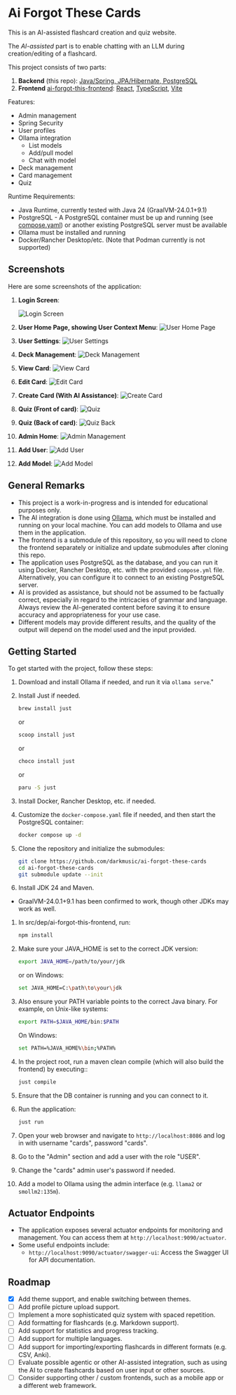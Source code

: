 # Ai Forgot These Cards

This is an AI-assisted flashcard creation and quiz website.

The _AI-assisted_ part is to enable chatting with an LLM during creation/editing of a flashcard.

This project consists of two parts:

1. **Backend** (this repo): [Java/Spring, JPA/Hibernate, PostgreSQL](https://github.com/darkmusic/ai-forgot-these-cards)
2. **Frontend** [ai-forgot-this-frontend](https://github.com/darkmusic/ai-forgot-this-frontend): [React](https://github.com/darkmusic/ai-forgot-this-frontend), [TypeScript](https://www.typescriptlang.org/), [Vite](https://vite.dev/)

Features:

- Admin management
- Spring Security
- User profiles
- Ollama integration
  - List models
  - Add/pull model
  - Chat with model
- Deck management
- Card management
- Quiz

Runtime Requirements:

- Java Runtime, currently tested with Java 24 (GraalVM-24.0.1+9.1)
- PostgreSQL - A PostgreSQL container must be up and running (see [compose.yaml](compose.yaml)) or another existing PostgreSQL server must be available
- Ollama must be installed and running
- Docker/Rancher Desktop/etc. (Note that Podman currently is not supported)

## Screenshots

Here are some screenshots of the application:

1. **Login Screen**:

   ![Login Screen](res/screenshots/sign_in.png)
2. **User Home Page, showing User Context Menu**:
   ![User Home Page](res/screenshots/user_home.png)
3. **User Settings**:
   ![User Settings](res/screenshots/user_settings.png)
4. **Deck Management**:
   ![Deck Management](res/screenshots/manage_deck.png)
5. **View Card**:
   ![View Card](res/screenshots/view_card.png)
6. **Edit Card**:
   ![Edit Card](res/screenshots/edit_card.png)
7. **Create Card (With AI Assistance)**:
   ![Create Card](res/screenshots/create_card.png)
8. **Quiz (Front of card)**:
   ![Quiz](res/screenshots/quiz_front.png)
9. **Quiz (Back of card)**:
   ![Quiz Back](res/screenshots/quiz_back.png)
10. **Admin Home**:
    ![Admin Management](res/screenshots/admin_home.png)
11. **Add User**:
    ![Add User](res/screenshots/add_user.png)
12. **Add Model**:
    ![Add Model](res/screenshots/add_model.png)

## General Remarks

- This project is a work-in-progress and is intended for educational purposes only.
- The AI integration is done using [Ollama](https://ollama.com/), which must be installed and running on your local machine. You can add models to Ollama and use them in the application.
- The frontend is a submodule of this repository, so you will need to clone the frontend separately or initialize and update submodules after cloning this repo.
- The application uses PostgreSQL as the database, and you can run it using Docker, Rancher Desktop, etc. with the provided `compose.yml` file. Alternatively, you can configure it to connect to an existing PostgreSQL server.
- AI is provided as assistance, but should not be assumed to be factually correct, especially in regard to the intricacies of grammar and language. Always review the AI-generated content before saving it to ensure accuracy and appropriateness for your use case.
- Different models may provide different results, and the quality of the output will depend on the model used and the input provided.

## Getting Started

To get started with the project, follow these steps:

1. Download and install Ollama if needed, and run it via `ollama serve`."
1. Install Just if needed.

   ```bash
   brew install just
   ```

   or

   ```bash
   scoop install just
   ```

   or

   ```bash
   choco install just
   ```

    or

    ```bash
   paru -S just
   ```

1. Install Docker, Rancher Desktop, etc. if needed.
1. Customize the `docker-compose.yaml` file if needed, and then start the PostgreSQL container:

   ```bash
   docker compose up -d
   ```

1. Clone the repository and initialize the submodules:

   ```bash
   git clone https://github.com/darkmusic/ai-forgot-these-cards
   cd ai-forgot-these-cards
   git submodule update --init
   ```

1. Install JDK 24 and Maven.

- GraalVM-24.0.1+9.1 has been confirmed to work, though other JDKs may work as well.

1. In src/dep/ai-forgot-this-frontend, run:

   ```bash
   npm install
   ```

1. Make sure your JAVA_HOME is set to the correct JDK version:

   ```bash
   export JAVA_HOME=/path/to/your/jdk
   ```

   or on Windows:

   ```bash
   set JAVA_HOME=C:\path\to\your\jdk
   ```

1. Also ensure your PATH variable points to the correct Java binary. For example, on Unix-like systems:

   ```bash
   export PATH=$JAVA_HOME/bin:$PATH
   ```

   On Windows:

   ```bash
   set PATH=%JAVA_HOME%\bin;%PATH%
   ```

1. In the project root, run a maven clean compile (which will also build the frontend) by executing::

   ```bash
   just compile
   ```

1. Ensure that the DB container is running and you can connect to it.
1. Run the application:

    ```bash
    just run
    ```

1. Open your web browser and navigate to `http://localhost:8086` and log in with username "cards", password "cards".
1. Go to the "Admin" section and add a user with the role "USER".
1. Change the "cards" admin user's password if needed.
1. Add a model to Ollama using the admin interface (e.g. `llama2` or `smollm2:135m`).

## Actuator Endpoints

- The application exposes several actuator endpoints for monitoring and management. You can access them at `http://localhost:9090/actuator`.
- Some useful endpoints include:
  - `http://localhost:9090/actuator/swagger-ui`: Access the Swagger UI for API documentation.

## Roadmap

- [X] Add theme support, and enable switching between themes.
- [ ] Add profile picture upload support.
- [ ] Implement a more sophisticated quiz system with spaced repetition.
- [ ] Add formatting for flashcards (e.g. Markdown support).
- [ ] Add support for statistics and progress tracking.
- [ ] Add support for multiple languages.
- [ ] Add support for importing/exporting flashcards in different formats (e.g. CSV, Anki).
- [ ] Evaluate possible agentic or other AI-assisted integration, such as using the AI to create flashcards based on user input or other sources.
- [ ] Consider supporting other / custom frontends, such as a mobile app or a different web framework.
